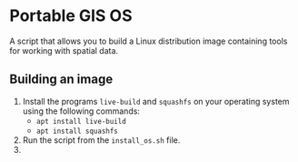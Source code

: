 # Portable GIS OS

A script that allows you to build a Linux distribution image containing tools for working with spatial data. 

## Building an image

1. Install the programs `live-build` and `squashfs` on your operating system using the following commands:
    - `apt install live-build`
    - `apt install squashfs`
2. Run the script from the `install_os.sh` file.
3. 